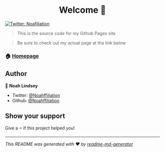 <h1 align="center">Welcome 👋</h1>
<p>
  <a href="https://twitter.com/Noahffiliation">
    <img alt="Twitter: Noafiliation" src="https://img.shields.io/twitter/follow/Noafiliation.svg?style=social" target="_blank" />
  </a>
</p>

> This is the source code for my Github Pages site

> Be sure to check out my actual page at the link below

### 🏠 [Homepage](https://noahffiliation.github.io)

## Author

👤 **Noah Lindsey**

* Twitter: [@Noahffiliation](https://twitter.com/Noahffiliation)
* Github: [@Noahffiliation](https://github.com/Noahffiliation)

## Show your support

Give a ⭐️ if this project helped you!

***
_This README was generated with ❤️ by [readme-md-generator](https://github.com/kefranabg/readme-md-generator)_
